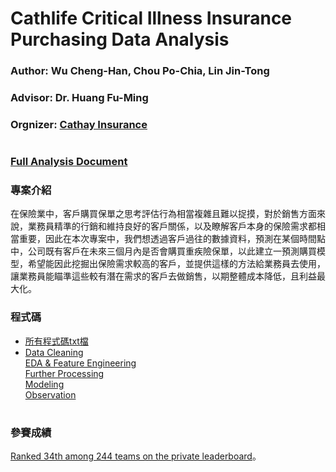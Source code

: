 # Cathlife Critical Illness Insurance Purchasing Data Analysis
### Author: Wu Cheng-Han, Chou Po-Chia, Lin Jin-Tong
### Advisor: Dr. Huang Fu-Ming
### Orgnizer: [Cathay Insurance](https://tbrain.trendmicro.com.tw/Competitions/Details/7)
#  
### [Full Analysis Document](https://github.com/albert0796/MachineLearning/blob/master/Competition_Cathlife/report/IF_%E5%88%86%E6%9E%90%E8%AA%AA%E6%98%8E%E6%9B%B8.pdf)
### 專案介紹  
在保險業中，客戶購買保單之思考評估行為相當複雜且難以捉摸，對於銷售方面來說，業務員精準的行銷和維持良好的客戶關係，以及瞭解客戶本身的保險需求都相當重要，因此在本次專案中，我們想透過客戶過往的數據資料，預測在某個時間點中，公司既有客戶在未來三個月內是否會購買重疾險保單，以此建立一預測購買模型，希望能因此挖掘出保險需求較高的客戶，並提供這樣的方法給業務員去使用，讓業務員能瞄準這些較有潛在需求的客戶去做銷售，以期整體成本降低，且利益最大化。
### 程式碼  
* [所有程式碼txt檔](https://github.com/albert0796/MachineLearning/blob/master/Competition_Cathlife/code/IF_%E7%A8%8B%E5%BC%8F%E7%A2%BC.txt)  
* [Data Cleaning](https://github.com/albert0796/MachineLearning/tree/master/Competition_Cathlife/code/Data%20Cleaning)  
[EDA & Feature Engineering](https://github.com/albert0796/MachineLearning/tree/master/Competition_Cathlife/code/EDA%20%26%20Feature%20Engineering)  
[Further Processing](https://github.com/albert0796/MachineLearning/tree/master/Competition_Cathlife/code/Further%20Processing)  
[Modeling](https://github.com/albert0796/MachineLearning/tree/master/Competition_Cathlife/code/Modeling)  
[Observation](https://github.com/albert0796/MachineLearning/tree/master/Competition_Cathlife/code/Observation)  
#  
### 參賽成績  
[Ranked 34th among 244 teams on the private leaderboard](https://tbrain.trendmicro.com.tw/Competitions/Details/7)。
